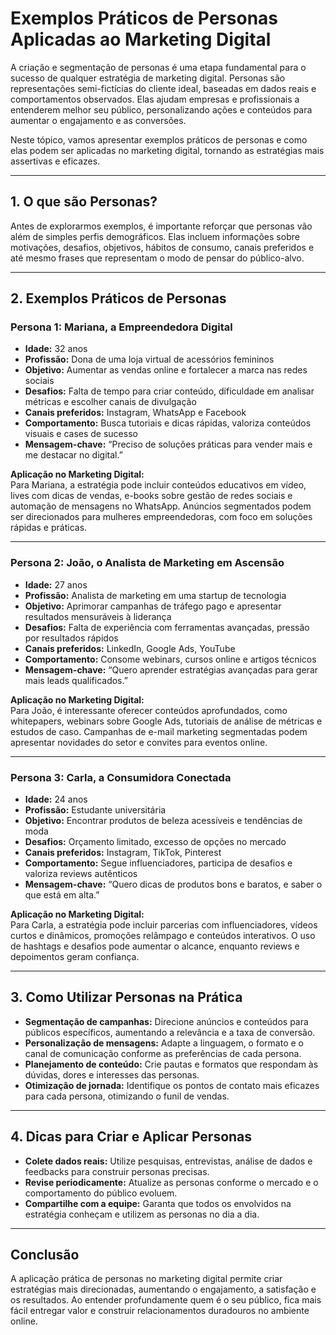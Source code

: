 
# Exemplos Práticos de Personas Aplicadas ao Marketing Digital

A criação e segmentação de personas é uma etapa fundamental para o sucesso de qualquer estratégia de marketing digital. Personas são representações semi-fictícias do cliente ideal, baseadas em dados reais e comportamentos observados. Elas ajudam empresas e profissionais a entenderem melhor seu público, personalizando ações e conteúdos para aumentar o engajamento e as conversões.

Neste tópico, vamos apresentar exemplos práticos de personas e como elas podem ser aplicadas no marketing digital, tornando as estratégias mais assertivas e eficazes.

---

## 1. O que são Personas?

Antes de explorarmos exemplos, é importante reforçar que personas vão além de simples perfis demográficos. Elas incluem informações sobre motivações, desafios, objetivos, hábitos de consumo, canais preferidos e até mesmo frases que representam o modo de pensar do público-alvo.

---

## 2. Exemplos Práticos de Personas

### Persona 1: Mariana, a Empreendedora Digital

- **Idade:** 32 anos  
- **Profissão:** Dona de uma loja virtual de acessórios femininos  
- **Objetivo:** Aumentar as vendas online e fortalecer a marca nas redes sociais  
- **Desafios:** Falta de tempo para criar conteúdo, dificuldade em analisar métricas e escolher canais de divulgação  
- **Canais preferidos:** Instagram, WhatsApp e Facebook  
- **Comportamento:** Busca tutoriais e dicas rápidas, valoriza conteúdos visuais e cases de sucesso  
- **Mensagem-chave:** “Preciso de soluções práticas para vender mais e me destacar no digital.”

**Aplicação no Marketing Digital:**  
Para Mariana, a estratégia pode incluir conteúdos educativos em vídeo, lives com dicas de vendas, e-books sobre gestão de redes sociais e automação de mensagens no WhatsApp. Anúncios segmentados podem ser direcionados para mulheres empreendedoras, com foco em soluções rápidas e práticas.

---

### Persona 2: João, o Analista de Marketing em Ascensão

- **Idade:** 27 anos  
- **Profissão:** Analista de marketing em uma startup de tecnologia  
- **Objetivo:** Aprimorar campanhas de tráfego pago e apresentar resultados mensuráveis à liderança  
- **Desafios:** Falta de experiência com ferramentas avançadas, pressão por resultados rápidos  
- **Canais preferidos:** LinkedIn, Google Ads, YouTube  
- **Comportamento:** Consome webinars, cursos online e artigos técnicos  
- **Mensagem-chave:** “Quero aprender estratégias avançadas para gerar mais leads qualificados.”

**Aplicação no Marketing Digital:**  
Para João, é interessante oferecer conteúdos aprofundados, como whitepapers, webinars sobre Google Ads, tutoriais de análise de métricas e estudos de caso. Campanhas de e-mail marketing segmentadas podem apresentar novidades do setor e convites para eventos online.

---

### Persona 3: Carla, a Consumidora Conectada

- **Idade:** 24 anos  
- **Profissão:** Estudante universitária  
- **Objetivo:** Encontrar produtos de beleza acessíveis e tendências de moda  
- **Desafios:** Orçamento limitado, excesso de opções no mercado  
- **Canais preferidos:** Instagram, TikTok, Pinterest  
- **Comportamento:** Segue influenciadores, participa de desafios e valoriza reviews autênticos  
- **Mensagem-chave:** “Quero dicas de produtos bons e baratos, e saber o que está em alta.”

**Aplicação no Marketing Digital:**  
Para Carla, a estratégia pode incluir parcerias com influenciadores, vídeos curtos e dinâmicos, promoções relâmpago e conteúdos interativos. O uso de hashtags e desafios pode aumentar o alcance, enquanto reviews e depoimentos geram confiança.

---

## 3. Como Utilizar Personas na Prática

- **Segmentação de campanhas:** Direcione anúncios e conteúdos para públicos específicos, aumentando a relevância e a taxa de conversão.
- **Personalização de mensagens:** Adapte a linguagem, o formato e o canal de comunicação conforme as preferências de cada persona.
- **Planejamento de conteúdo:** Crie pautas e formatos que respondam às dúvidas, dores e interesses das personas.
- **Otimização de jornada:** Identifique os pontos de contato mais eficazes para cada persona, otimizando o funil de vendas.

---

## 4. Dicas para Criar e Aplicar Personas

- **Colete dados reais:** Utilize pesquisas, entrevistas, análise de dados e feedbacks para construir personas precisas.
- **Revise periodicamente:** Atualize as personas conforme o mercado e o comportamento do público evoluem.
- **Compartilhe com a equipe:** Garanta que todos os envolvidos na estratégia conheçam e utilizem as personas no dia a dia.

---

## Conclusão

A aplicação prática de personas no marketing digital permite criar estratégias mais direcionadas, aumentando o engajamento, a satisfação e os resultados. Ao entender profundamente quem é o seu público, fica mais fácil entregar valor e construir relacionamentos duradouros no ambiente online.

```
